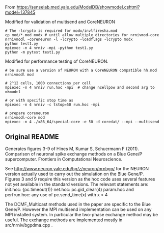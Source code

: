 From https://senselab.med.yale.edu/ModelDB/showmodel.cshtml?model=137845

Modified for validation of multisend and CoreNEURON

```
# The -lcrypto is required for modx/invlfiresha.mod
cp mod/*.mod modx # until allow multiple directories for nrnivmod-core
nrnivmodl -coreneuron -l -lcrypto -loadflags -lcrypto modx
python test1.py
mpiexec -n 4 nrniv -mpi -python test1.py
python -m pytest test1.py
```

Modified for performance testing of CoreNEURON.

```
# be sure use a version of NEURON with a CoreNEURON compatible hh.mod
nrnivmodl mod

# 2^12 cells, 1000 connections per cell
mpiexec -n 4 nrniv run.hoc -mpi  # change ncellpow and second arg to mkmodel

# or with specific stop time as
mpiexec -n 4 nrniv -c tstop=50 run.hoc -mpi

# prepare coreneuron
nrnivmodl-core mod
mpiexec -n 4 ./x86_64/special-core -e 50 -d coredat/ --mpi --multisend
```


Original README
----------
Generates figures 3-9 of
Hines M, Kumar S, Schuermann F (2011).
Comparison of neuronal spike exchange methods on a Blue Gene/P supercomputer.
Frontiers in Computational Neuroscience.

See http://www.neuron.yale.edu/hg/z/neuron/nrnbgp/ for the NEURON version
actually used to carry out the simulation on the Blue Gene/P.
Figures 3 and 9 require this version as the hoc code uses several features
not yet available in the standard versions. The relevant statements are:
init.hoc: {pc.timeout(1)}
net.hoc: pc.gid_clear(4)
param.hoc and perfrun.hoc: any use of pc.send_time(x) with x > 4

The DCMF_Multicast methods used in the paper are specific to the Blue Gene/P.
However the MPI multisend implementation can be used on any MPI installed
system. In particular the two-phase exchange method may be useful.
The exchange methods are implemented mostly in src/nrniv/bgpdma.cpp .

